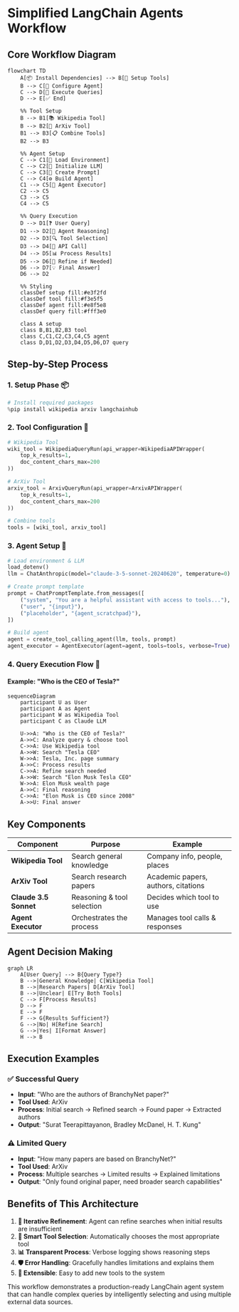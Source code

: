 # Simplified LangChain Agents Workflow

## Core Workflow Diagram

```mermaid
flowchart TD
    A[📦 Install Dependencies] --> B[🔧 Setup Tools]
    B --> C[🤖 Configure Agent]
    C --> D[💬 Execute Queries]
    D --> E[✅ End]

    %% Tool Setup
    B --> B1[📚 Wikipedia Tool]
    B --> B2[📄 ArXiv Tool]
    B1 --> B3[📋 Combine Tools]
    B2 --> B3

    %% Agent Setup
    C --> C1[🔑 Load Environment]
    C --> C2[🧠 Initialize LLM]
    C --> C3[📝 Create Prompt]
    C --> C4[⚙️ Build Agent]
    C1 --> C5[🚀 Agent Executor]
    C2 --> C5
    C3 --> C5
    C4 --> C5

    %% Query Execution
    D --> D1[❓ User Query]
    D1 --> D2[🤔 Agent Reasoning]
    D2 --> D3[🔍 Tool Selection]
    D3 --> D4[📡 API Call]
    D4 --> D5[📊 Process Results]
    D5 --> D6[🔄 Refine if Needed]
    D6 --> D7[💡 Final Answer]
    D6 --> D2

    %% Styling
    classDef setup fill:#e3f2fd
    classDef tool fill:#f3e5f5
    classDef agent fill:#e8f5e8
    classDef query fill:#fff3e0

    class A setup
    class B,B1,B2,B3 tool
    class C,C1,C2,C3,C4,C5 agent
    class D,D1,D2,D3,D4,D5,D6,D7 query
```

## Step-by-Step Process

### 1. **Setup Phase** 📦
```python
# Install required packages
%pip install wikipedia arxiv langchainhub
```

### 2. **Tool Configuration** 🔧
```python
# Wikipedia Tool
wiki_tool = WikipediaQueryRun(api_wrapper=WikipediaAPIWrapper(
    top_k_results=1, 
    doc_content_chars_max=200
))

# ArXiv Tool  
arxiv_tool = ArxivQueryRun(api_wrapper=ArxivAPIWrapper(
    top_k_results=1, 
    doc_content_chars_max=200
))

# Combine tools
tools = [wiki_tool, arxiv_tool]
```

### 3. **Agent Setup** 🤖
```python
# Load environment & LLM
load_dotenv()
llm = ChatAnthropic(model="claude-3-5-sonnet-20240620", temperature=0)

# Create prompt template
prompt = ChatPromptTemplate.from_messages([
    ("system", "You are a helpful assistant with access to tools..."),
    ("user", "{input}"),
    ("placeholder", "{agent_scratchpad}"),
])

# Build agent
agent = create_tool_calling_agent(llm, tools, prompt)
agent_executor = AgentExecutor(agent=agent, tools=tools, verbose=True)
```

### 4. **Query Execution Flow** 💬

#### Example: "Who is the CEO of Tesla?"

```mermaid
sequenceDiagram
    participant U as User
    participant A as Agent
    participant W as Wikipedia Tool
    participant C as Claude LLM

    U->>A: "Who is the CEO of Tesla?"
    A->>C: Analyze query & choose tool
    C->>A: Use Wikipedia tool
    A->>W: Search "Tesla CEO"
    W->>A: Tesla, Inc. page summary
    A->>C: Process results
    C->>A: Refine search needed
    A->>W: Search "Elon Musk Tesla CEO"
    W->>A: Elon Musk wealth page
    A->>C: Final reasoning
    C->>A: "Elon Musk is CEO since 2008"
    A->>U: Final answer
```

## Key Components

| Component | Purpose | Example |
|-----------|---------|---------|
| **Wikipedia Tool** | Search general knowledge | Company info, people, places |
| **ArXiv Tool** | Search research papers | Academic papers, authors, citations |
| **Claude 3.5 Sonnet** | Reasoning & tool selection | Decides which tool to use |
| **Agent Executor** | Orchestrates the process | Manages tool calls & responses |

## Agent Decision Making

```mermaid
graph LR
    A[User Query] --> B{Query Type?}
    B -->|General Knowledge| C[Wikipedia Tool]
    B -->|Research Papers| D[ArXiv Tool]
    B -->|Unclear| E[Try Both Tools]
    C --> F[Process Results]
    D --> F
    E --> F
    F --> G{Results Sufficient?}
    G -->|No| H[Refine Search]
    G -->|Yes| I[Format Answer]
    H --> B
```

## Execution Examples

### ✅ Successful Query
- **Input**: "Who are the authors of BranchyNet paper?"
- **Tool Used**: ArXiv
- **Process**: Initial search → Refined search → Found paper → Extracted authors
- **Output**: "Surat Teerapittayanon, Bradley McDanel, H. T. Kung"

### ⚠️ Limited Query  
- **Input**: "How many papers are based on BranchyNet?"
- **Tool Used**: ArXiv
- **Process**: Multiple searches → Limited results → Explained limitations
- **Output**: "Only found original paper, need broader search capabilities"

## Benefits of This Architecture

1. **🔄 Iterative Refinement**: Agent can refine searches when initial results are insufficient
2. **🎯 Smart Tool Selection**: Automatically chooses the most appropriate tool
3. **📊 Transparent Process**: Verbose logging shows reasoning steps
4. **🛡️ Error Handling**: Gracefully handles limitations and explains them
5. **🔧 Extensible**: Easy to add new tools to the system

This workflow demonstrates a production-ready LangChain agent system that can handle complex queries by intelligently selecting and using multiple external data sources. 